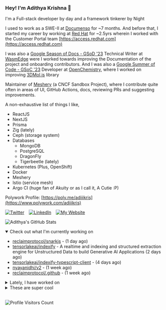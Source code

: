 ### Hey! I'm Adithya Krishna 👋
I'm a Full-stack developer by day and a framework tinkerer by Night
  
I used to work as a SWE-II at [Documenso](https://documenso.com) for ~7 months. And before that, I started my career by working at [Red Hat](https://redhat.com) for ~2.5yrs wherein I worked with the Customer Portal team [https://access.redhat.com](https://access.redhat.com)

I was also a [Google Season of Docs - GSoD '23](https://developers.google.com/season-of-docs) Technical Writer at [WasmEdge](https://github.com/WasmEdge) were I worked towards improving the Documentation of the project and onboarding contributors. And I was also a [Google Summer of Code - GSoC '23](https://summerofcode.withgoogle.com/) Developer at [OpenChemistry](https://openchemistry.org), where I worked on improving [3DMol.js](https://github.com/3dmol/3Dmol.js) library

Maintainer of [Meshery](https://github.com/meshery) (a CNCF Sandbox Project), where I contribute quite often in areas of UI, GitHub Actions, docs, reviewing PRs and suggesting improvements.

A non-exhaustive list of things I like,

- ReactJS
- NextJS
- Prisma
- Zig (lately)
- Ceph (storage system)
- Databases
  - MongoDB
  - PostgreSQL
  - DragonFly
  - Tigerbeetle (lately)
- Kubernetes (Plus, OpenShift)
- Docker
- Meshery
- Istio (service mesh)
- Argo CI (huge fan of Akuity or as I call it, A Cutie :P)

Polywork Profile: [https://poly.me/adiiikris](https://www.polywork.com/adiiikris)

[![Twitter](https://img.shields.io/badge/-@adii_kris-%231DA1F2?style=for-the-badge&logo=twitter&logoColor=ffffff)](https:/twitter.adikris.in) &ensp;
[![LinkedIn](https://img.shields.io/badge/-Adithya%20Krishna-%230A67C3?style=for-the-badge&logo=linkedin&logoColor=ffffff)](https://linkedin.adikris.in/) &ensp;
[![My Website](https://img.shields.io/badge/-My%20Website-%230A67C3?style=for-the-badge)](https://adikris.in/)



![Adithya's GitHub Stats](https://github-readme-stats.vercel.app/api?username=adithyaakrishna&show_icons=true&hide_border=true&title_color=fff&icon_color=79ff97&text_color=9f9f9f&bg_color=151515)


<details open="true">
  <summary>Check out what I'm currently working on</summary>
  
  - [reclaimprotocol/snarkjs](https://github.com/reclaimprotocol/snarkjs) -  (1 day ago)
  - [tensorlakeai/indexify](https://github.com/tensorlakeai/indexify) - A realtime and indexing and structured extraction engine for Unstructured Data to build Generative AI Applications (2 days ago)
  - [tensorlakeai/indexify-typescript-client](https://github.com/tensorlakeai/indexify-typescript-client) -  (4 days ago)
  - [nyayanidhi/v2](https://github.com/nyayanidhi/v2) -  (1 week ago)
  - [reclaimprotocol/.github](https://github.com/reclaimprotocol/.github) -  (1 week ago)
</details>

<details>
  <summary>Lately, I have worked on</summary>
  
  - [chore: fixed typo in api](https://github.com/tensorlakeai/indexify-typescript-client/pull/52) on [tensorlakeai/indexify-typescript-client](https://github.com/tensorlakeai/indexify-typescript-client) (4 days ago)
  - [feat: delete extraction graph feature, fix tasks and link bugs](https://github.com/tensorlakeai/indexify/pull/824) on [tensorlakeai/indexify](https://github.com/tensorlakeai/indexify) (4 days ago)
  - [feat: add delete extractionGraph API](https://github.com/tensorlakeai/indexify-typescript-client/pull/51) on [tensorlakeai/indexify-typescript-client](https://github.com/tensorlakeai/indexify-typescript-client) (4 days ago)
  - [chore: enabled docs feedback](https://github.com/tensorlakeai/indexify/pull/823) on [tensorlakeai/indexify](https://github.com/tensorlakeai/indexify) (4 days ago)
  - [chore: fix pagination](https://github.com/tensorlakeai/indexify/pull/816) on [tensorlakeai/indexify](https://github.com/tensorlakeai/indexify) (1 week ago)
</details>

<details>
  <summary>These are super cool</summary>
  
  - [infiniflow/ragflow](https://github.com/infiniflow/ragflow) - RAGFlow is an open-source RAG (Retrieval-Augmented Generation) engine based on deep document understanding. (4 days ago)
  - [htmlstreamofficial/preline](https://github.com/htmlstreamofficial/preline) - Preline UI is an open-source set of prebuilt UI components based on the utility-first Tailwind CSS framework. (5 days ago)
  - [BasedHardware/Omi](https://github.com/BasedHardware/Omi) - AI wearables (1 week ago)
  - [useplunk/plunk](https://github.com/useplunk/plunk) - The Open-Source Email Platform (1 week ago)
  - [VikParuchuri/surya](https://github.com/VikParuchuri/surya) - OCR, layout analysis, reading order, line detection in 90&#43; languages (1 week ago)
</details>

<br> 

![Profile Visitors Count](https://profile-counter.glitch.me/adithyaakrishna/count.svg)
